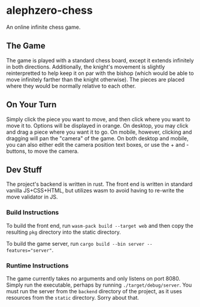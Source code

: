 # alephzero-chess  
An online infinite chess game.

## The Game  
The game is played with a standard chess board, except it extends infinitely in both directions.
Additionally, the knight's movement is slightly reinterpretted to help keep it on par with the bishop
(which would be able to move infinitely farther than the knight otherwise). The pieces are placed
where they would be normally relative to each other.

## On Your Turn  
Simply click the piece you want to move, and then click where you want to move it to. Options will
be displayed in orange. On desktop, you may click and drag a piece where you want it to go. On mobile,
however, clicking and dragging will pan the "camera" of the game. On both desktop and mobile,
you can also either edit the camera position text boxes, or use the + and - buttons, to move the camera.

## Dev Stuff  
The project's backend is written in rust. The front end is written in standard
vanilla JS+CSS+HTML, but utilizes wasm to avoid having to re-write the move validator
in JS. 

### Build Instructions  
To build the front end, run `wasm-pack build --target web` and then copy the resulting `pkg` directory into the static directory.

To build the game server, run `cargo build --bin server --features="server"`.

### Runtime Instructions  
The game currently takes no arguments and only listens on port 8080. Simply run the executable, perhaps by running `./target/debug/server`.
You must run the server from the `backend` directory of the project, as it uses resources from the `static` directory. Sorry about that.

